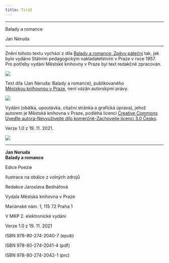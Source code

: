 ```yaml
---
title: Tiráž
---
```


***

Balady a romance

Jan Neruda


***

Znění tohoto textu vychází z díla [Balady a romance; Zpěvy páteční](https://aleph.nkp.cz/F/?func=direct&doc_number=000682196&local_base=NKC) tak, jak bylo vydáno Státním pedagogickým nakladatelstvím v Praze v roce 1957. Pro potřeby vydání Městské knihovny v Praze byl text redakčně zpracován.

![](../Images/image003.jpg)

Text díla (Jan Neruda: Balady a romance), publikovaného [Městskou knihovnou v Praze](https://www.mlp.cz/cz/), není vázán autorskými právy.

![](../Images/image001.jpg)

Vydání (obálka, upoutávka, citační stránka a grafická úprava), jehož autorem je Městská knihovna v Praze, podléhá licenci [Creative Commons Uveďte autora-Nevyužívejte dílo komerčně-Zachovejte licenci 3.0 Česko](https://creativecommons.org/licenses/by-nc-sa/3.0/cz/).

Verze 1.0 z 19. 11. 2021.

  

![](../Images/image004.jpg)


***

**Jan Neruda  
Balady a romance**

  

Edice Poezie

  

Ilustrace na obálce z volných zdrojů

  

Redakce Jaroslava Bednářová

  

Vydala Městská knihovna v Praze

  

Mariánské nám. 1, 115 72 Praha 1

  

V MKP 2. elektronické vydání

  

Verze 1.0 z 19. 11. 2021

  

ISBN 978-80-274-2040-7 (epub)

  

ISBN 978-80-274-2041-4 (pdf)

  

ISBN 978-80-274-2042-1 (prc)
